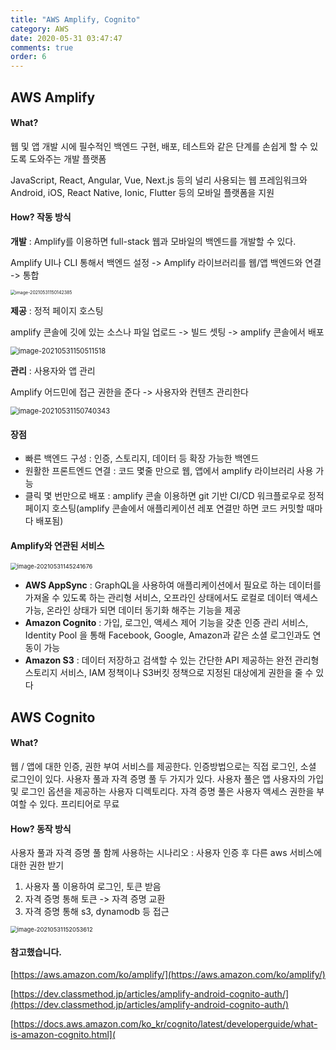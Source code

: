 ```yaml
---
title: "AWS Amplify, Cognito"
category: AWS
date: 2020-05-31 03:47:47
comments: true
order: 6
---
```




## AWS Amplify

#### What?

웹 및 앱 개발 시에 필수적인 백엔드 구현, 배포, 테스트와 같은 단계를 손쉽게 할 수 있도록 도와주는 개발 플랫폼

 JavaScript, React, Angular, Vue, Next.js 등의 널리 사용되는 웹 프레임워크와 Android, iOS, React Native, Ionic, Flutter 등의 모바일 플랫폼을 지원

#### How? 작동 방식

**개발** : Amplify를 이용하면 full-stack 웹과 모바일의 백엔드를 개발할 수 있다.

 Amplify UI나 CLI 통해서 백엔드 설정 -> Amplify 라이브러리를 웹/앱 백엔드와 연결 -> 통합

<img src="C:\Users\yujin\AppData\Roaming\Typora\typora-user-images\image-20210531150142385.png" alt="image-20210531150142385" style="zoom:50%;" />

**제공** : 정적 페이지 호스팅

amplify 콘솔에 깃에 있는 소스나 파일 업로드 -> 빌드 셋팅 -> amplify 콘솔에서 배포

<img src="C:\Users\yujin\AppData\Roaming\Typora\typora-user-images\image-20210531150511518.png" alt="image-20210531150511518" style="zoom: 80%;" />

**관리** : 사용자와 앱 관리

Amplify 어드민에 접근 권한을 준다 -> 사용자와 컨텐츠 관리한다 

<img src="C:\Users\yujin\AppData\Roaming\Typora\typora-user-images\image-20210531150740343.png" alt="image-20210531150740343" style="zoom: 80%;" />

#### 장점

- 빠른 백엔드 구성 : 인증, 스토리지, 데이터 등 확장 가능한 백엔드
- 원활한 프론트엔드 연결 : 코드 몇줄 만으로 웹, 앱에서 amplify 라이브러리 사용 가능
- 클릭 몇 번만으로 배포 : amplify 콘솔 이용하면 git 기반 CI/CD 워크플로우로 정적 페이지 호스팅(amplify 콘솔에서 애플리케이션 레포 연결만 하면 코드 커밋할 때마다 배포됨)

#### Amplify와 연관된 서비스

<img src="C:\Users\yujin\AppData\Roaming\Typora\typora-user-images\image-20210531145241676.png" alt="image-20210531145241676" style="zoom: 67%;" />

- **AWS AppSync** :  GraphQL을 사용하여 애플리케이션에서 필요로 하는 데이터를 가져올 수 있도록 하는 관리형 서비스, 오프라인 상태에서도 로컬로 데이터 액세스 가능, 온라인 상태가 되면 데이터 동기화 해주는 기능을 제공
- **Amazon Cognito** :  가입, 로그인, 액세스 제어 기능을 갖춘 인증 관리 서비스, Identity Pool 을 통해 Facebook, Google, Amazon과 같은 소셜 로그인과도 연동이 가능
- **Amazon S3** : 데이터 저장하고 검색할 수 있는 간단한 API 제공하는 완전 관리형 스토리지 서비스, IAM 정책이나 S3버킷 정책으로 지정된 대상에게 권한을 줄 수 있다

## AWS Cognito

#### What? 

웹 / 앱에 대한 인증, 권한 부여 서비스를 제공한다. 인증방법으로는 직접 로그인, 소셜 로그인이 있다. 사용자 풀과 자격 증명 풀 두 가지가 있다. 사용자 풀은 앱 사용자의 가입 및 로그인 옵션을 제공하는 사용자 디렉토리다. 자격 증명 풀은 사용자 액세스 권한을 부여할 수 있다.  프리티어로 무료

#### How? 동작 방식

사용자 풀과 자격 증명 풀 함께 사용하는 시나리오 : 사용자 인증 후 다른 aws 서비스에 대한 권한 받기

1. 사용자 풀 이용하여 로그인, 토큰 받음
2. 자격 증명 통해 토큰 -> 자격 증명 교환
3. 자격 증명 통해 s3, dynamodb 등 접근

<img src="C:\Users\yujin\AppData\Roaming\Typora\typora-user-images\image-20210531152053612.png" alt="image-20210531152053612" style="zoom:67%;" />

#### 

#### 참고했습니다.

[https://aws.amazon.com/ko/amplify/](https://aws.amazon.com/ko/amplify/)

[https://dev.classmethod.jp/articles/amplify-android-cognito-auth/](https://dev.classmethod.jp/articles/amplify-android-cognito-auth/)

[https://docs.aws.amazon.com/ko_kr/cognito/latest/developerguide/what-is-amazon-cognito.html](